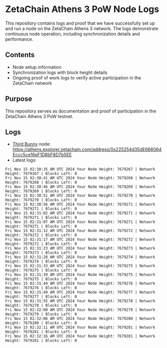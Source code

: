 # ZetaChain Athens 3 PoW Node Logs
This repository contains logs and proof that we have successfully set up and run a node on the ZetaChain Athens 3 network. The logs demonstrate continuous node operation, including synchronization details and performance.

## Contents
- Node setup information
- Synchronization logs with block height details
- Ongoing proof of work logs to verify active participation in the ZetaChain network

## Purpose
This repository serves as documentation and proof of participation in the ZetaChain Athens 3 PoW testnet.

## Logs

- [Third Bunny](https://thirdbunny.xyz/) node: https://athens.explorer.zetachain.com/address/0x225254d35dE666064Eccc5ce16eF1D8bF8D7b5EE
- Latest logs:
```
Fri Nov 15 02:30:35 AM UTC 2024 Your Node Height: 7679267 | Network Height: 7679267 | Blocks Left: 0
Fri Nov 15 02:30:41 AM UTC 2024 Your Node Height: 7679268 | Network Height: 7679268 | Blocks Left: 0
Fri Nov 15 02:30:46 AM UTC 2024 Your Node Height: 7679269 | Network Height: 7679269 | Blocks Left: 0
Fri Nov 15 02:30:51 AM UTC 2024 Your Node Height: 7679270 | Network Height: 7679270 | Blocks Left: 0
Fri Nov 15 02:30:56 AM UTC 2024 Your Node Height: 7679271 | Network Height: 7679271 | Blocks Left: 0
Fri Nov 15 02:31:02 AM UTC 2024 Your Node Height: 7679271 | Network Height: 7679271 | Blocks Left: 0
Fri Nov 15 02:31:07 AM UTC 2024 Your Node Height: 7679271 | Network Height: 7679271 | Blocks Left: 0
Fri Nov 15 02:31:12 AM UTC 2024 Your Node Height: 7679272 | Network Height: 7679272 | Blocks Left: 0
Fri Nov 15 02:31:17 AM UTC 2024 Your Node Height: 7679272 | Network Height: 7679272 | Blocks Left: 0
Fri Nov 15 02:31:23 AM UTC 2024 Your Node Height: 7679273 | Network Height: 7679273 | Blocks Left: 0
Fri Nov 15 02:31:28 AM UTC 2024 Your Node Height: 7679274 | Network Height: 7679274 | Blocks Left: 0
Fri Nov 15 02:31:33 AM UTC 2024 Your Node Height: 7679275 | Network Height: 7679275 | Blocks Left: 0
Fri Nov 15 02:31:39 AM UTC 2024 Your Node Height: 7679275 | Network Height: 7679275 | Blocks Left: 0
Fri Nov 15 02:31:44 AM UTC 2024 Your Node Height: 7679276 | Network Height: 7679276 | Blocks Left: 0
Fri Nov 15 02:31:49 AM UTC 2024 Your Node Height: 7679277 | Network Height: 7679277 | Blocks Left: 0
Fri Nov 15 02:31:55 AM UTC 2024 Your Node Height: 7679278 | Network Height: 7679278 | Blocks Left: 0
Fri Nov 15 02:32:00 AM UTC 2024 Your Node Height: 7679279 | Network Height: 7679279 | Blocks Left: 0
Fri Nov 15 02:32:06 AM UTC 2024 Your Node Height: 7679280 | Network Height: 7679280 | Blocks Left: 0
Fri Nov 15 02:32:11 AM UTC 2024 Your Node Height: 7679281 | Network Height: 7679281 | Blocks Left: 0
Fri Nov 15 02:32:16 AM UTC 2024 Your Node Height: 7679281 | Network Height: 7679281 | Blocks Left: 0
```
